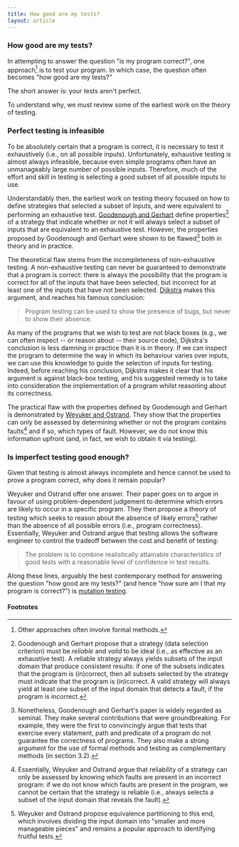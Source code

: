 ```yaml
---
title: How good are my tests?
layout: article
---
```

### How good are my tests?

In attempting to answer the question "is my program correct?", one approach[^1] is to test your program. In which case, the question often becomes "how good are my tests?"

The short answer is: your tests aren't perfect.

To understand why, we must review some of the earliest work on the theory of testing.

### Perfect testing is infeasible

To be absolutely certain that a program is correct, it is necessary to test it exhaustively (i.e., on all possible inputs). Unfortunately, exhaustive testing is almost always infeasible, because even simple programs often have an unmanageably large number of possible inputs. Therefore, much of the effort and skill in testing is selecting a good subset of all possible inputs to use.

Understandably then, the earliest work on testing theory focused on how to define strategies that selected a subset of inputs, and were equivalent to performing an exhaustive test. [Goodenough and Gerhart](http://doi.ieeecomputersociety.org/10.1109/TSE.1975.6312836) define properties[^2] of a strategy that indicate whether or not it will always select a subset of inputs that are equivalent to an exhaustive test. However, the properties proposed by Goodenough and Gerhart were shown to be flawed[^3] both in theory and in practice.

The theoretical flaw stems from the incompleteness of non-exhaustive testing. A non-exhaustive testing can never be guaranteed to demonstrate that a program is correct: there is always the possibility that the program is correct for all of the inputs that have been selected, but incorrect for at least one of the inputs that have not been selected. [Dijkstra](http://www.informatik.uni-bremen.de/agbkb/lehre/programmiersprachen/artikel/EWD-notes-structured.pdf) makes this argument, and reaches his famous conclusion:

> Program testing can be used to show the presence of bugs, but never to show their absence.

As many of the programs that we wish to test are not black boxes (e.g., we can often inspect -- or reason about -- their source code), Dijkstra's conclusion is less damning in practice than it is in theory. If we can inspect the program to determine the way in which its behaviour varies over inputs, we can use this knowledge to guide the selection of inputs for testing. Indeed, before reaching his conclusion, Dijkstra makes it clear that his argument is against black-box testing, and his suggested remedy is to take into consideration the implementation of a program whilst reasoning about its correctness.

The practical flaw with the properties defined by Goodenough and Gerhart is demonstrated by [Weyuker and Ostrand](http://dx.doi.org/10.1109/TSE.1980.234485). They show that the properties can only be assessed by determining whether or not the program contains faults[^4] and if so, which types of fault. However, we do not know this information upfront (and, in fact, we wish to obtain it via testing).

### Is imperfect testing good enough?

Given that testing is almost always incomplete and hence cannot be used to prove a program correct, why does it remain popular?

Weyuker and Ostrand offer one answer. Their paper goes on to argue in favour of using problem-dependent judgement to determine which errors are likely to occur in a specific program. They then propose a theory of testing which seeks to reason about the absence of likely errors[^5] rather than the absence of all possible errors (i.e., program correctness). Essentially, Weyuker and Ostrand argue that testing allows the software engineer to control the tradeoff between the cost and benefit of testing:

> The problem is to combine realistically attainable characteristics of good tests with a reasonable level of confidence in test results.

Along these lines, arguably the best contemporary method for answering the question "how good are my tests?" (and hence "how sure am I that my program is correct?") is [mutation testing](mutation_testing.html).

#### Footnotes

  [^1]: Other approaches often involve formal methods.
  [^2]: Goodenough and Gerhart propose that a strategy (data selection criterion) must be *reliable* and *valid* to be ideal (i.e., as effective as an exhaustive test). A reliable strategy always yields subsets of the input domain that produce consistent results: if one of the subsets indicates that the program is (in)correct, then all subsets selected by the strategy must indicate that the program is (in)correct. A valid strategy will always yield at least one subset of the input domain that detects a fault, if the program is incorrect.
  [^3]: Nonetheless, Goodenough and Gerhart's paper is widely regarded as seminal. They make several contributions that were groundbreaking. For example, they were the first to convincingly argue that tests that exercise every statement, path and predicate of a program do not guarantee the correctness of programs. They also make a strong argument for the use of formal methods and testing as complementary methods (in section 3.2).
  [^4]: Essentially, Weyuker and Ostrand argue that reliability of a strategy can only be assessed by knowing which faults are present in an incorrect program: if we do not know which faults are present in the program, we cannot be certain that the strategy is reliable (i.e., always selects a subset of the input domain that reveals the fault).
  [^5]: Weyuker and Ostrand propose equivalence partitioning to this end, which involves dividing the input domain into "smaller and more manageable pieces" and remains a popular approach to identifying fruitful tests.
